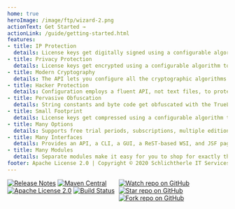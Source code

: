 ```yaml
---
home: true
heroImage: /image/ftp/wizard-2.png
actionText: Get Started →
actionLink: /guide/getting-started.html
features:
- title: IP Protection
  details: License keys get digitally signed using a configurable algorithm to protect your intellectual property.
- title: Privacy Protection
  details: License keys get encrypted using a configurable algorithm to protect the privacy of your customers. 
- title: Modern Cryptography
  details: The API lets you configure all the cryptographic algorithms implemented by the security providers in the JRE.
- title: Hacker Protection
  details: Configuration employs a fluent API, not text files, to protect your app from simple reverse engineering.
- title: Pervasive Obfuscation
  details: String constants and byte code get obfuscated with the TrueLicense Maven Plugin and ProGuard.
- title: Small Footprint
  details: License keys get compressed using a configurable algorithm to save storage and bandwidth.
- title: Many Options
  details: Supports free trial periods, subscriptions, multiple editions (feature sets), internationalization and more.
- title: Many Interfaces
  details: Provides an API, a CLI, a GUI, a ReST-based WSI, and JSF pages.
- title: Many Modules
  details: Separate modules make it easy for you to shop for exactly the features, technologies and interfaces you need.
footer: Apache License 2.0 | Copyright © 2020 Schlichtherle IT Services
---
```


<div style="display: flex; justify-content: space-between">
    <div>
        <a href="https://github.com/christian-schlichtherle/truelicense/releases/latest"><img src="https://img.shields.io/github/v/release/christian-schlichtherle/truelicense" alt="Release Notes"></a>
        <a href="https://search.maven.org/artifact/global.namespace.truelicense/truelicense"><img src="https://img.shields.io/maven-central/v/global.namespace.truelicense/truelicense?cacheSeconds=3600" alt="Maven Central"></a>
        <a href="https://github.com/christian-schlichtherle/truelicense/blob/master/LICENSE"><img src="https://img.shields.io/github/license/christian-schlichtherle/truelicense" alt="Apache License 2.0"></a>
        <a href="https://travis-ci.org/christian-schlichtherle/truelicense"><img src="https://api.travis-ci.org/christian-schlichtherle/truelicense.svg" alt="Build Status"></a>
    </div>
    <div>
        <a href="https://github.com/christian-schlichtherle/truelicense"><img src="https://img.shields.io/github/watchers/christian-schlichtherle/truelicense?style=social" alt="Watch repo on GitHub"></a>
        <a href="https://github.com/christian-schlichtherle/truelicense"><img src="https://img.shields.io/github/stars/christian-schlichtherle/truelicense?style=social" alt="Star repo on GitHub"></a>
        <a href="https://github.com/christian-schlichtherle/truelicense"><img src="https://img.shields.io/github/forks/christian-schlichtherle/truelicense?style=social" alt="Fork repo on GitHub"></a>
    </div>
</div>
